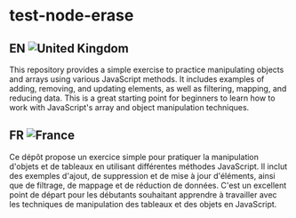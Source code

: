 # test-node-erase

## EN ![United Kingdom](https://raw.githubusercontent.com/stevenrskelton/flag-icon/master/png/16/country-4x3/gb.png "United Kingdom")

This repository provides a simple exercise to practice manipulating objects and arrays using various JavaScript methods. It includes examples of adding, removing, and updating elements, as well as filtering, mapping, and reducing data. This is a great starting point for beginners to learn how to work with JavaScript's array and object manipulation techniques.

## FR ![France](https://raw.githubusercontent.com/stevenrskelton/flag-icon/master/png/16/country-4x3/fr.png "France")

Ce dépôt propose un exercice simple pour pratiquer la manipulation d'objets et de tableaux en utilisant différentes méthodes JavaScript. Il inclut des exemples d'ajout, de suppression et de mise à jour d'éléments, ainsi que de filtrage, de mappage et de réduction de données. C'est un excellent point de départ pour les débutants souhaitant apprendre à travailler avec les techniques de manipulation des tableaux et des objets en JavaScript.
